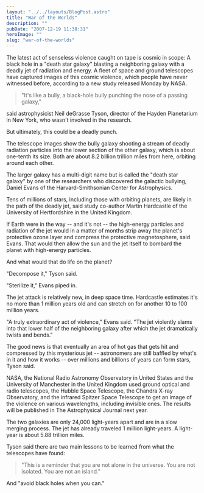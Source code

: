 ```yaml
---
layout: "../../layouts/BlogPost.astro"
title: "War of the Worlds"
description: ""
pubDate: "2007-12-19 11:38:31"
heroImage: ""
slug: "war-of-the-worlds"
---
```


The latest act of senseless violence caught on tape is cosmic in scope: A black hole in a "death star galaxy" blasting a neighboring galaxy with a deadly jet of radiation and energy. A fleet of space and ground telescopes have captured images of this cosmic violence, which people have never witnessed before, according to a new study released Monday by NASA.

>"It's like a bully, a black-hole bully punching the nose of a passing galaxy," 

said astrophysicist Neil deGrasse Tyson, director of the Hayden Planetarium in New York, who wasn't involved in the research.

But ultimately, this could be a deadly punch.

The telescope images show the bully galaxy shooting a stream of deadly radiation particles into the lower section of the other galaxy, which is about one-tenth its size. Both are about 8.2 billion trillion miles from here, orbiting around each other.

The larger galaxy has a multi-digit name but is called the "death star galaxy" by one of the researchers who discovered the galactic bullying, Daniel Evans of the Harvard-Smithsonian Center for Astrophysics.

Tens of millions of stars, including those with orbiting planets, are likely in the path of the deadly jet, said study co-author Martin Hardcastle of the University of Hertfordshire in the United Kingdom.

If Earth were in the way -- and it's not -- the high-energy particles and radiation of the jet would in a matter of months strip away the planet's protective ozone layer and compress the protective magnetosphere, said Evans. That would then allow the sun and the jet itself to bombard the planet with high-energy particles.

And what would that do life on the planet?

"Decompose it," Tyson said.

"Sterilize it," Evans piped in.

The jet attack is relatively new, in deep space time. Hardcastle estimates it's no more than 1 million years old and can stretch on for another 10 to 100 million years.

"A truly extraordinary act of violence," Evans said. "The jet violently slams into that lower half of the neighboring galaxy after which the jet dramatically twists and bends."

The good news is that eventually an area of hot gas that gets hit and compressed by this mysterious jet -- astronomers are still baffled by what's in it and how it works -- over millions and billions of years can form stars, Tyson said.

NASA, the National Radio Astronomy Observatory in United States and the University of Manchester in the United Kingdom used ground optical and radio telescopes, the Hubble Space Telescope, the Chandra X-ray Observatory, and the infrared Spitzer Space Telescope to get an image of the violence on various wavelengths, including invisible ones. The results will be published in The Astrophysical Journal next year.

The two galaxies are only 24,000 light-years apart and are in a slow merging process. The jet has already traveled 1 million light-years. A light-year is about 5.88 trillion miles.

Tyson said there are two main lessons to be learned from what the telescopes have found:

>"This is a reminder that you are not alone in the universe. You are not isolated. You are not an island."

And "avoid black holes when you can."

